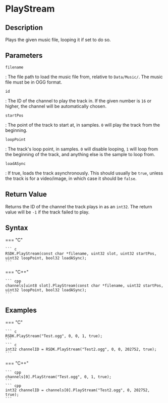 # PlayStream

## Description
Plays the given music file, looping it if set to do so.

## Parameters
`filename`

:   The file path to load the music file from, relative to `Data/Music/`. The music file must be in OGG format.

`id`

:   The ID of the channel to play the track in. If the given number is `16` or higher, the channel will be automatically chosen.

`startPos`

:   The point of the track to start at, in samples. `0` will play the track from the beginning.

`loopPoint`

:   The track's loop point, in samples. `0` will disable looping, `1` will loop from the beginning of the track, and anything else is the sample to loop from.

`loadASync`

:   If true, loads the track asynchronously. This should usually be `true`, unless the track is for a video/image, in which case it should be `false`.

## Return Value
Returns the ID of the channel the track plays in as an `int32`. The return value will be `-1` if the track failed to play.

## Syntax
=== "C"

	``` c
	RSDK.PlayStream(const char *filename, uint32 slot, uint32 startPos, uint32 loopPoint, bool32 loadASync);
	```

=== "C++"

	``` cpp
	channels[uint8 slot].PlayStream(const char *filename, uint32 startPos, uint32 loopPoint, bool32 loadASync);
	```

## Examples
=== "C"

	``` c
	RSDK.PlayStream("Test.ogg", 0, 0, 1, true);
	```
	``` c
	int32 channelID = RSDK.PlayStream("Test2.ogg", 0, 0, 202752, true);
	```

=== "C++"

	``` cpp
	channels[0].PlayStream("Test.ogg", 0, 1, true);
	```
	``` cpp
	int32 channelID = channels[0].PlayStream("Test2.ogg", 0, 202752, true);
	```